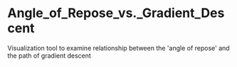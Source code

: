 # Angle_of_Repose_vs._Gradient_Descent
Visualization tool to examine relationship between the 'angle of repose' and the path of gradient descent
